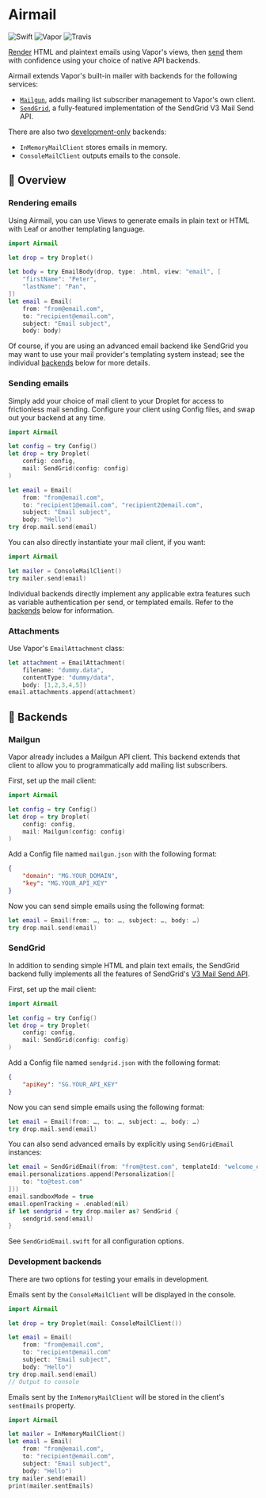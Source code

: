 # Airmail

![Swift](http://img.shields.io/badge/swift-3.1-brightgreen.svg)
![Vapor](http://img.shields.io/badge/vapor-2.0-brightgreen.svg)
![Travis](https://travis-ci.org/vapor-community/mail.svg?branch=master)

[Render](#rendering-emails) HTML and plaintext emails using Vapor's views, then
[send](#sending-emails) them with confidence using your choice of native API
backends.

Airmail extends Vapor's built-in mailer with backends for the following services:

* [`Mailgun`](#mailgun), adds mailing list subscriber management to Vapor's own client.
* [`SendGrid`](#sendgrid), a fully-featured implementation of the SendGrid V3 Mail Send API.

There are also two [development-only](#development-backends) backends:

* `InMemoryMailClient` stores emails in memory.
* `ConsoleMailClient` outputs emails to the console.

## 📘 Overview

### Rendering emails

Using Airmail, you can use Views to generate emails in plain text or HTML with Leaf
or another templating language.

```Swift
import Airmail

let drop = try Droplet()

let body = try EmailBody(drop, type: .html, view: "email", [
    "firstName": "Peter",
    "lastName": "Pan",
])
let email = Email(
    from: "from@email.com",
    to: "recipient@email.com",
    subject: "Email subject",
    body: body)
```

Of course, if you are using an advanced email backend like SendGrid you may want
to use your mail provider's templating system instead; see the individual
[backends](#backends) below for more details.

### Sending emails

Simply add your choice of mail client to your Droplet for access to
frictionless mail sending. Configure your client using Config files, and swap
out your backend at any time.

```Swift
import Airmail

let config = try Config()
let drop = try Droplet(
    config: config,
    mail: SendGrid(config: config)
)

let email = Email(
    from: "from@email.com",
    to: "recipient1@email.com", "recipient2@email.com",
    subject: "Email subject",
    body: "Hello")
try drop.mail.send(email)
```

You can also directly instantiate your mail client, if you want:

```Swift
import Airmail

let mailer = ConsoleMailClient()
try mailer.send(email)
```

Individual backends directly implement any applicable extra features such as
variable authentication per send, or templated emails. Refer to the
[backends](#backends) below for information.

### Attachments

Use Vapor's `EmailAttachment` class:

```Swift
let attachment = EmailAttachment(
    filename: "dummy.data",
    contentType: "dummy/data",
    body: [1,2,3,4,5])
email.attachments.append(attachment)
```

## 📘 Backends

### Mailgun

Vapor already includes a Mailgun API client. This backend extends that client
to allow you to programmatically add mailing list subscribers.

First, set up the mail client:

```Swift
import Airmail

let config = try Config()
let drop = try Droplet(
    config: config,
    mail: Mailgun(config: config)
)
```

Add a Config file named `mailgun.json` with the following format:

```json
{
    "domain": "MG.YOUR_DOMAIN",
    "key": "MG.YOUR_API_KEY"
}
```

Now you can send simple emails using the following format:

```Swift
let email = Email(from: …, to: …, subject: …, body: …)
try drop.mail.send(email)
```

### SendGrid

In addition to sending simple HTML and plain text emails,
the SendGrid backend fully implements all the features of SendGrid's
[V3 Mail Send API](https://sendgrid.com/docs/API_Reference/Web_API_v3/Mail/index.html).

First, set up the mail client:

```Swift
import Airmail

let config = try Config()
let drop = try Droplet(
    config: config,
    mail: SendGrid(config: config)
)
```

Add a Config file named `sendgrid.json` with the following format:

```json
{
    "apiKey": "SG.YOUR_API_KEY"
}
```

Now you can send simple emails using the following format:

```Swift
let email = Email(from: …, to: …, subject: …, body: …)
try drop.mail.send(email)
```

You can also send advanced emails by explicitly using `SendGridEmail` instances:

```Swift
let email = SendGridEmail(from: "from@test.com", templateId: "welcome_email")
email.personalizations.append(Personalization([
    to: "to@test.com"
]))
email.sandboxMode = true
email.openTracking = .enabled(nil)
if let sendgrid = try drop.mailer as? SendGrid {
    sendgrid.send(email)
}
```

See `SendGridEmail.swift` for all configuration options.

### Development backends

There are two options for testing your emails in development.

Emails sent by the `ConsoleMailClient` will be displayed in the console.

```Swift
import Airmail

let drop = try Droplet(mail: ConsoleMailClient())

let email = Email(
    from: "from@email.com",
    to: "recipient@email.com"
    subject: "Email subject",
    body: "Hello")
try drop.mail.send(email)
// Output to console
```

Emails sent by the `InMemoryMailClient` will be stored in the client's
`sentEmails` property.

```Swift
import Airmail

let mailer = InMemoryMailClient()
let email = Email(
    from: "from@email.com",
    to: "recipient@email.com",
    subject: "Email subject",
    body: "Hello")
try mailer.send(email)
print(mailer.sentEmails)
```
